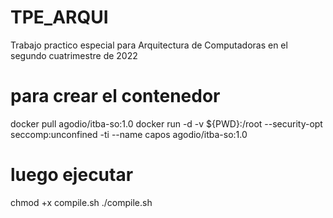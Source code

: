 # TPE_ARQUI

Trabajo practico especial para Arquitectura de Computadoras en el segundo cuatrimestre de 2022

# para crear el contenedor

docker pull agodio/itba-so:1.0
docker run -d -v ${PWD}:/root --security-opt seccomp:unconfined -ti --name capos agodio/itba-so:1.0

# luego ejecutar

chmod +x compile.sh
./compile.sh
